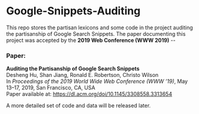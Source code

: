 # Google-Snippets-Auditing
This repo stores the partisan lexicons and some code in the project auditing the partisanship of Google Search Snippets. The paper documenting this project was  accepted by the **2019 Web Conference (WWW 2019)** -- 
### Paper:
**Auditing the Partisanship of Google Search Snippets**  
Desheng Hu, Shan Jiang, Ronald E. Robertson, Christo Wilson  
In *Proceedings of the 2019 World Wide Web Conference (WWW ’19)*, May 13–17, 2019, San Francisco, CA, USA  
Paper available at: https://dl.acm.org/doi/10.1145/3308558.3313654

A more detailed set of code and data will be released later.

